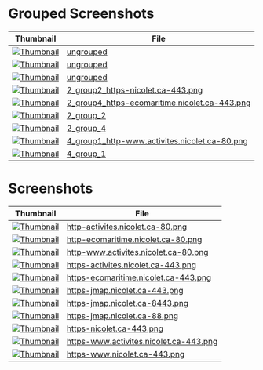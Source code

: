 # Grouped Screenshots
| Thumbnail | File |
| --- | --- |
| <a href='groups_samples/1_ungrouped_https-jmap.nicolet.ca-443.png' target='_blank'><img src='groups_samples/thumbnails/1_ungrouped_https-jmap.nicolet.ca-443.png' alt='Thumbnail' /></a> | <a href='grouped/ungrouped' target='_blank'>ungrouped</a> |
| <a href='groups_samples/1_ungrouped_https-jmap.nicolet.ca-8443.png' target='_blank'><img src='groups_samples/thumbnails/1_ungrouped_https-jmap.nicolet.ca-8443.png' alt='Thumbnail' /></a> | <a href='grouped/ungrouped' target='_blank'>ungrouped</a> |
| <a href='groups_samples/1_ungrouped_https-jmap.nicolet.ca-88.png' target='_blank'><img src='groups_samples/thumbnails/1_ungrouped_https-jmap.nicolet.ca-88.png' alt='Thumbnail' /></a> | <a href='grouped/ungrouped' target='_blank'>ungrouped</a> |
| <a href='groups_samples/2_group2_https-nicolet.ca-443.png' target='_blank'><img src='groups_samples/thumbnails/2_group2_https-nicolet.ca-443.png' alt='Thumbnail' /></a> | <a href='grouped/2_group2_https-nicolet.ca-443.png' target='_blank'>2_group2_https-nicolet.ca-443.png</a> |
| <a href='groups_samples/2_group4_https-ecomaritime.nicolet.ca-443.png' target='_blank'><img src='groups_samples/thumbnails/2_group4_https-ecomaritime.nicolet.ca-443.png' alt='Thumbnail' /></a> | <a href='grouped/2_group4_https-ecomaritime.nicolet.ca-443.png' target='_blank'>2_group4_https-ecomaritime.nicolet.ca-443.png</a> |
| <a href='groups_samples/2_group_2_https-nicolet.ca-443.png' target='_blank'><img src='groups_samples/thumbnails/2_group_2_https-nicolet.ca-443.png' alt='Thumbnail' /></a> | <a href='grouped/2_group_2' target='_blank'>2_group_2</a> |
| <a href='groups_samples/2_group_4_https-ecomaritime.nicolet.ca-443.png' target='_blank'><img src='groups_samples/thumbnails/2_group_4_https-ecomaritime.nicolet.ca-443.png' alt='Thumbnail' /></a> | <a href='grouped/2_group_4' target='_blank'>2_group_4</a> |
| <a href='groups_samples/4_group1_http-www.activites.nicolet.ca-80.png' target='_blank'><img src='groups_samples/thumbnails/4_group1_http-www.activites.nicolet.ca-80.png' alt='Thumbnail' /></a> | <a href='grouped/4_group1_http-www.activites.nicolet.ca-80.png' target='_blank'>4_group1_http-www.activites.nicolet.ca-80.png</a> |
| <a href='groups_samples/4_group_1_http-www.activites.nicolet.ca-80.png' target='_blank'><img src='groups_samples/thumbnails/4_group_1_http-www.activites.nicolet.ca-80.png' alt='Thumbnail' /></a> | <a href='grouped/4_group_1' target='_blank'>4_group_1</a> |

# Screenshots
| Thumbnail | File |
| --- | --- |
| <a href='screenshots/http-activites.nicolet.ca-80.png' target='_blank'><img src='screenshots/thumbnails/http-activites.nicolet.ca-80.png' alt='Thumbnail' /></a> | <a href='screenshots/http-activites.nicolet.ca-80.png' target='_blank'>http-activites.nicolet.ca-80.png</a> |
| <a href='screenshots/http-ecomaritime.nicolet.ca-80.png' target='_blank'><img src='screenshots/thumbnails/http-ecomaritime.nicolet.ca-80.png' alt='Thumbnail' /></a> | <a href='screenshots/http-ecomaritime.nicolet.ca-80.png' target='_blank'>http-ecomaritime.nicolet.ca-80.png</a> |
| <a href='screenshots/http-www.activites.nicolet.ca-80.png' target='_blank'><img src='screenshots/thumbnails/http-www.activites.nicolet.ca-80.png' alt='Thumbnail' /></a> | <a href='screenshots/http-www.activites.nicolet.ca-80.png' target='_blank'>http-www.activites.nicolet.ca-80.png</a> |
| <a href='screenshots/https-activites.nicolet.ca-443.png' target='_blank'><img src='screenshots/thumbnails/https-activites.nicolet.ca-443.png' alt='Thumbnail' /></a> | <a href='screenshots/https-activites.nicolet.ca-443.png' target='_blank'>https-activites.nicolet.ca-443.png</a> |
| <a href='screenshots/https-ecomaritime.nicolet.ca-443.png' target='_blank'><img src='screenshots/thumbnails/https-ecomaritime.nicolet.ca-443.png' alt='Thumbnail' /></a> | <a href='screenshots/https-ecomaritime.nicolet.ca-443.png' target='_blank'>https-ecomaritime.nicolet.ca-443.png</a> |
| <a href='screenshots/https-jmap.nicolet.ca-443.png' target='_blank'><img src='screenshots/thumbnails/https-jmap.nicolet.ca-443.png' alt='Thumbnail' /></a> | <a href='screenshots/https-jmap.nicolet.ca-443.png' target='_blank'>https-jmap.nicolet.ca-443.png</a> |
| <a href='screenshots/https-jmap.nicolet.ca-8443.png' target='_blank'><img src='screenshots/thumbnails/https-jmap.nicolet.ca-8443.png' alt='Thumbnail' /></a> | <a href='screenshots/https-jmap.nicolet.ca-8443.png' target='_blank'>https-jmap.nicolet.ca-8443.png</a> |
| <a href='screenshots/https-jmap.nicolet.ca-88.png' target='_blank'><img src='screenshots/thumbnails/https-jmap.nicolet.ca-88.png' alt='Thumbnail' /></a> | <a href='screenshots/https-jmap.nicolet.ca-88.png' target='_blank'>https-jmap.nicolet.ca-88.png</a> |
| <a href='screenshots/https-nicolet.ca-443.png' target='_blank'><img src='screenshots/thumbnails/https-nicolet.ca-443.png' alt='Thumbnail' /></a> | <a href='screenshots/https-nicolet.ca-443.png' target='_blank'>https-nicolet.ca-443.png</a> |
| <a href='screenshots/https-www.activites.nicolet.ca-443.png' target='_blank'><img src='screenshots/thumbnails/https-www.activites.nicolet.ca-443.png' alt='Thumbnail' /></a> | <a href='screenshots/https-www.activites.nicolet.ca-443.png' target='_blank'>https-www.activites.nicolet.ca-443.png</a> |
| <a href='screenshots/https-www.nicolet.ca-443.png' target='_blank'><img src='screenshots/thumbnails/https-www.nicolet.ca-443.png' alt='Thumbnail' /></a> | <a href='screenshots/https-www.nicolet.ca-443.png' target='_blank'>https-www.nicolet.ca-443.png</a> |
